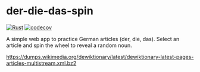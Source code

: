 # der-die-das-spin

[![Rust](https://github.com/avrabe/der-die-das-spin/actions/workflows/rust-native.yml/badge.svg)](https://github.com/avrabe/der-die-das-spin/actions/workflows/rust-native.yml)
[![codecov](https://codecov.io/gh/avrabe/der-die-das-spin/graph/badge.svg?token=jywfs1sW4p)](https://codecov.io/gh/avrabe/der-die-das-spin)

A simple web app to practice German articles (der, die, das). Select an article and spin the wheel to reveal a random noun.

<https://dumps.wikimedia.org/dewiktionary/latest/dewiktionary-latest-pages-articles-multistream.xml.bz2>
